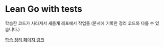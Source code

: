 # Lean Go with tests

학습한 코드가 사라져서 새롭게 레포에서 작업중
(문서에 기록한 정리 코드와 다를 수 있습니다.)

[학습 정리 페이지 링크](https://brianpark1025.notion.site/study-lean-go-with-tests-0fdfdd1ae3e240ca8444accdaf08a32c?pvs=4)
